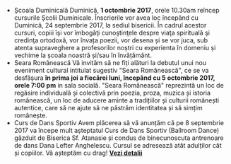 * <label>Școala Duminicală</label> Duminică, <strong>1 octombrie 2017</strong>, orele 10.30am reîncep cursurile Școlii Duminicale. Înscrierile vor avea loc începând cu Duminică, 24 septembrie 2017, la sediul bisericii. În cadrul acestor cursuri, copiii îşi vor îmbogăţi cunoştinţele despre viaţa spirituală şi credinţa ortodoxă, vor învața poezii, vor desena și se vor juca, sub atenta supraveghere a profesorilor noștri cu experienta în domeniu și vechime la școala noastră și/sau în învățământ.
* <label>Seara Românească</label> Vă invităm să ne fiți alături la debutul unui nou eveniment cultural intitulat sugestiv "Seara Românească", ce se va desfășura <strong>în prima joi a fiecărei luni, începând cu 5 octombrie 2017, orele 7:00 pm</strong> in sala socială. "Seara Românească" reprezintă un loc de regăsire individuală și colectivă prin poezia, proza, muzica și istoria românească, un loc de aducere aminte a tradițiilor și culturii românești autentice, care să ne ajute să ne păstrăm identitatea și să simțim românește.
* <label>Curs de Dans Sportiv</label> Avem plăcerea să vă anunțăm că pe 8 septembrie 2017 va începe mult așteptatul Curs de Dans Sportiv (Ballroom Dance) găzduit de Biserica Sf. Atanasie și condus de binecunoscuta antrenoare de dans Dana Lefter Anghelescu. Cursul se adresează atât adulților cât și copiilor. Vă așteptăm cu drag! <a href="{{ site.baseurl }}/ro/2017/curs-de-dans.html"><strong>Vezi&nbsp;detalii</strong></a>